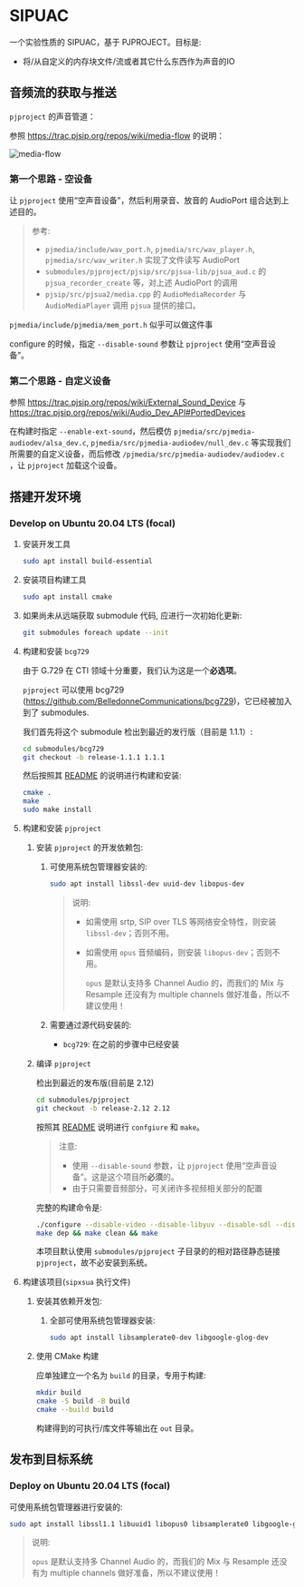 # SIPUAC

一个实验性质的 SIPUAC，基于 PJPROJECT。目标是:

- 将/从自定义的内存块文件/流或者其它什么东西作为声音的IO

## 音频流的获取与推送

`pjproject` 的声音管道：

参照 <https://trac.pjsip.org/repos/wiki/media-flow> 的说明：

![media-flow](http://www.pjsip.org/images/media-flow.jpg)

### 第一个思路 - 空设备

让 `pjproject` 使用“空声音设备”，然后利用录音、放音的 AudioPort 组合达到上述目的。

> 参考:
>
> - `pjmedia/include/wav_port.h`, `pjmedia/src/wav_player.h`, `pjmedia/src/wav_writer.h` 实现了文件读写 AudioPort
> - `submodules/pjproject/pjsip/src/pjsua-lib/pjsua_aud.c` 的 `pjsua_recorder_create` 等，对上述 AudioPort 的调用
> - `pjsip/src/pjsua2/media.cpp` 的 `AudioMediaRecorder` 与 `AudioMediaPlayer` 调用 `pjsua` 提供的接口。

`pjmedia/include/pjmedia/mem_port.h` 似乎可以做这件事

configure 的时候，指定 `--disable-sound` 参数让 `pjproject` 使用“空声音设备”。

### 第二个思路 - 自定义设备

参照 <https://trac.pjsip.org/repos/wiki/External_Sound_Device> 与 <https://trac.pjsip.org/repos/wiki/Audio_Dev_API#PortedDevices>

在构建时指定 `--enable-ext-sound`，然后模仿 `pjmedia/src/pjmedia-audiodev/alsa_dev.c`, `pjmedia/src/pjmedia-audiodev/null_dev.c` 等实现我们所需要的自定义设备，而后修改 `/pjmedia/src/pjmedia-audiodev/audiodev.c` ，让 `pjproject` 加载这个设备。

## 搭建开发环境

### Develop on Ubuntu 20.04 LTS (focal)

1. 安装开发工具

   ```bash
   sudo apt install build-essential
   ```

1. 安装项目构建工具

   ```bash
   sudo apt install cmake
   ```

1. 如果尚未从远端获取 submodule 代码, 应进行一次初始化更新:

   ```bash
   git submodules foreach update --init
   ```

1. 构建和安装 `bcg729`

   由于 G.729 在 CTI 领域十分重要，我们认为这是一个**必选项**。

   `pjproject` 可以使用 bcg729 (<https://github.com/BelledonneCommunications/bcg729>)，它已经被加入到了 submodules.

   我们首先将这个 submodule 检出到最近的发行版（目前是 1.1.1）:

   ```bash
   cd submodules/bcg729
   git checkout -b release-1.1.1 1.1.1
   ```

   然后按照其 [README](submodules/bcg729/README.md) 的说明进行构建和安装:

   ```bash
   cmake .
   make
   sudo make install
   ```

1. 构建和安装 `pjproject`

   1. 安装 `pjproject` 的开发依赖包:

      1. 可使用系统包管理器安装的:

         ```bash
         sudo apt install libssl-dev uuid-dev libopus-dev
         ```

         > 说明:
         >
         > - 如需使用 srtp, SIP over TLS 等网络安全特性，则安装 `libssl-dev`；否则不用。
         >
         > - 如需使用 `opus` 音频编码，则安装 `libopus-dev`；否则不用。
         >
         >   `opus` 是默认支持多 Channel Audio 的，而我们的 Mix 与 Resample 还没有为 multiple channels 做好准备，所以不建议使用！

      1. 需要通过源代码安装的:

         - `bcg729`: 在之前的步骤中已经安装

   1. 编译 `pjproject`

      检出到最近的发布版(目前是 2.12)

      ```bash
      cd submodules/pjproject
      git checkout -b release-2.12 2.12
      ```

      按照其 [README](submodules/pjproject/README.txt) 说明进行 `confgiure` 和 `make`。

      > 注意:
      >
      > - 使用 `--disable-sound` 参数，让 `pjproject` 使用“空声音设备”。这是这个项目所**必须**的。
      > - 由于只需要音频部分，可关闭许多视频相关部分的配置

      完整的构建命令是:

      ```bash
      ./configure --disable-video --disable-libyuv --disable-sdl --disable-ffmpeg --disable-v4l2 --disable-openh264 --disable-vpx --disable-libwebrtc --disable-sound
      make dep && make clean && make
      ```

      本项目默认使用 `submodules/pjproject` 子目录的的相对路径静态链接 `pjproject`，故不必安装到系统。

1. 构建该项目(`sipxsua` 执行文件)

   1. 安装其依赖开发包:

      1. 全部可使用系统包管理器安装:

         ```bash
         sudo apt install libsamplerate0-dev libgoogle-glog-dev
         ```

   1. 使用 CMake 构建

      应单独建立一个名为 `build` 的目录，专用于构建:

      ```bash
      mkdir build
      cmake -S build -B build
      cmake --build build
      ```

      构建得到的可执行/库文件等输出在 `out` 目录。

## 发布到目标系统

### Deploy on Ubuntu 20.04 LTS (focal)

可使用系统包管理器进行安装的:

```bash
sudo apt install libssl1.1 libuuid1 libopus0 libsamplerate0 libgoogle-glog0v5
```

> 说明:
>
> `opus` 是默认支持多 Channel Audio 的，而我们的 Mix 与 Resample 还没有为 multiple channels 做好准备，所以不建议使用！
